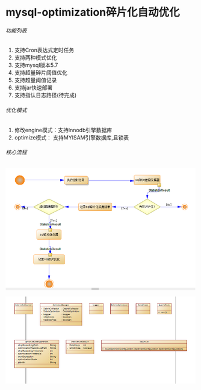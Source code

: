 # mysql-optimization碎片化自动优化

###### 功能列表

1. 支持Cron表达式定时任务
2. 支持两种模式优化
3. 支持mysql版本5.7
4. 支持超量碎片阈值优化
5. 支持超量阈值记录
6. 支持jar快速部署
7. 支持指认日志路径(待完成)

###### 优化模式

1. 修改engine模式：支持Innodb引擎数据库
2. optimize模式： 支持MYISAM引擎数据库,且锁表

###### 核心流程

![核心流程](https://github.com/jxtpro/mysql-optimization/blob/master/screenshot/core-1.png)


![核心类设计](https://github.com/jxtpro/mysql-optimization/blob/master/screenshot/core-2.png)

